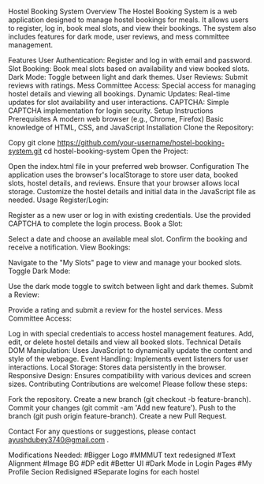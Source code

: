 Hostel Booking System
Overview
The Hostel Booking System is a web application designed to manage hostel bookings for meals. It allows users to register, log in, book meal slots, and view their bookings. The system also includes features for dark mode, user reviews, and mess committee management.

Features
User Authentication: Register and log in with email and password.
Slot Booking: Book meal slots based on availability and view booked slots.
Dark Mode: Toggle between light and dark themes.
User Reviews: Submit reviews with ratings.
Mess Committee Access: Special access for managing hostel details and viewing all bookings.
Dynamic Updates: Real-time updates for slot availability and user interactions.
CAPTCHA: Simple CAPTCHA implementation for login security.
Setup Instructions
Prerequisites
A modern web browser (e.g., Chrome, Firefox)
Basic knowledge of HTML, CSS, and JavaScript
Installation
Clone the Repository:

Copy
git clone https://github.com/your-username/hostel-booking-system.git
cd hostel-booking-system
Open the Project:

Open the index.html file in your preferred web browser.
Configuration
The application uses the browser's localStorage to store user data, booked slots, hostel details, and reviews. Ensure that your browser allows local storage.
Customize the hostel details and initial data in the JavaScript file as needed.
Usage
Register/Login:

Register as a new user or log in with existing credentials.
Use the provided CAPTCHA to complete the login process.
Book a Slot:

Select a date and choose an available meal slot.
Confirm the booking and receive a notification.
View Bookings:

Navigate to the "My Slots" page to view and manage your booked slots.
Toggle Dark Mode:

Use the dark mode toggle to switch between light and dark themes.
Submit a Review:

Provide a rating and submit a review for the hostel services.
Mess Committee Access:

Log in with special credentials to access hostel management features.
Add, edit, or delete hostel details and view all booked slots.
Technical Details
DOM Manipulation: Uses JavaScript to dynamically update the content and style of the webpage.
Event Handling: Implements event listeners for user interactions.
Local Storage: Stores data persistently in the browser.
Responsive Design: Ensures compatibility with various devices and screen sizes.
Contributing
Contributions are welcome! Please follow these steps:

Fork the repository.
Create a new branch (git checkout -b feature-branch).
Commit your changes (git commit -am 'Add new feature').
Push to the branch (git push origin feature-branch).
Create a new Pull Request.

Contact
For any questions or suggestions, please contact ayushdubey3740@gmail.com .

Modifications Needed:
#Bigger Logo
#MMMUT text redesigned
#Text Alignment
#Image BG
#DP edit
#Better UI
#Dark Mode in Login Pages
#My Profile Secion Redisigned
#Separate logins for each hostel 